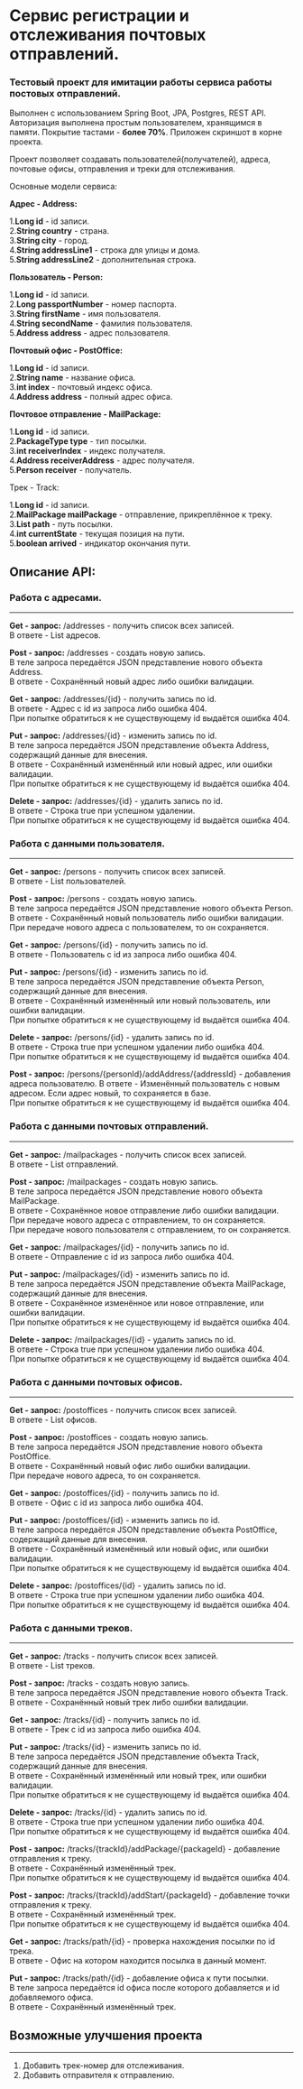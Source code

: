 # Сервис регистрации и отслеживания почтовых отправлений.

### Тестовый проект для имитации работы сервиса работы постовых отправлений.

Выполнен с использованием Spring Boot, JPA, Postgres, REST API.
Авторизация выполнена простым пользователем, хранящимся в памяти.
Покрытие тастами - **более 70%**. Приложен скриншот в корне проекта.

Проект позволяет создавать пользователей(получателей), адреса, почтовые офисы, отправления и треки для отслеживания.

Основные модели сервиса:

**Адрес - Address:**

1.**Long id** - id записи.  
2.**String country** - страна.  
3.**String city** - город.  
4.**String addressLine1** - строка для улицы и дома.  
5.**String addressLine2** - дополнительная строка.  

**Пользователь - Person:**

1.**Long id** - id записи.  
2.**Long passportNumber** - номер паспорта.  
3.**String firstName** - имя пользователя.  
4.**String secondName** - фамилия пользователя.  
5.**Address address** - адрес пользователя.  

**Почтовый офис - PostOffice:**

1.**Long id** - id записи.  
2.**String name** - название офиса.  
3.**int index** - почтовый индекс офиса.  
4.**Address address** - полный адрес офиса.  

**Почтовое отправление - MailPackage:**

1.**Long id** - id записи.  
2.**PackageType type** - тип посылки.  
3.**int receiverIndex** - индекс получателя.  
4.**Address receiverAddress** - адрес получателя.  
5.**Person receiver** - получатель.

Трек - Track:

1.**Long id** - id записи.  
2.**MailPackage mailPackage** - отправление, прикреплённое к треку.  
3.**List<PostOffice> path** - путь посылки.  
4.**int currentState** - текущая позиция на пути.  
5.**boolean arrived** - индикатор окончания пути.  


## Описание API:

### Работа с адресами.
___
**Get - запрос:** /addresses - получить список всех записей.  
В ответе - List адресов.  

**Post - запрос:** /addresses - создать новую запись.  
В теле запроса передаётся JSON представление нового объекта Address.  
В ответе - Сохранённый новый адрес либо ошибки валидации.  

**Get - запрос:** /addresses/{id} - получить запись по id.  
В ответе - Адрес с id из запроса либо ошибка 404.  
При попытке обратиться к не существующему id выдаётся ошибка 404.  

**Put - запрос:** /addresses/{id} - изменить запись по id.  
В теле запроса передаётся JSON представление объекта Address, содержащий данные для внесения.  
В ответе - Сохранённый изменённый или новый адрес, или ошибки валидации.  
При попытке обратиться к не существующему id выдаётся ошибка 404.  

**Delete - запрос:** /addresses/{id} - удалить запись по id.  
В ответе - Строка true при успешном удалении.  
При попытке обратиться к не существующему id выдаётся ошибка 404.  

### Работа с данными пользователя.
___
**Get - запрос:** /persons - получить список всех записей.  
В ответе - List пользователей.  

**Post - запрос:** /persons - создать новую запись.  
В теле запроса передаётся JSON представление нового объекта Person.  
В ответе - Сохранённый новый пользователь либо ошибки валидации.  
При передаче нового адреса с пользователем, то он сохраняется.  

**Get - запрос:** /persons/{id} - получить запись по id.  
В ответе - Пользователь с id из запроса либо ошибка 404.  

**Put - запрос:** /persons/{id} - изменить запись по id.  
В теле запроса передаётся JSON представление объекта Person, содержащий данные для внесения.  
В ответе - Сохранённый изменённый или новый пользователь, или ошибки валидации.  
При попытке обратиться к не существующему id выдаётся ошибка 404.  

**Delete - запрос:** /persons/{id} - удалить запись по id.  
В ответе - Строка true при успешном удалении либо ошибка 404.  
При попытке обратиться к не существующему id выдаётся ошибка 404.  

**Post - запрос:** /persons/{personId}/addAddress/{addressId} - добавления адреса пользователю. 
В ответе - Изменённый пользователь с новым адресом. Если адрес новый, то сохраняется в базе.  
При попытке обратиться к не существующему id выдаётся ошибка 404.  

### Работа с данными почтовых отправлений.
___
**Get - запрос:** /mailpackages - получить список всех записей.  
В ответе - List отправлений.  

**Post - запрос:** /mailpackages - создать новую запись.  
В теле запроса передаётся JSON представление нового объекта MailPackage.  
В ответе - Сохранённое новое отправление либо ошибки валидации.  
При передаче нового адреса с отправлением, то он сохраняется.  
При передаче нового пользователя с отправлением, то он сохраняется.  

**Get - запрос:** /mailpackages/{id} - получить запись по id.  
В ответе - Отправление с id из запроса либо ошибка 404.  

**Put - запрос:** /mailpackages/{id} - изменить запись по id.  
В теле запроса передаётся JSON представление объекта MailPackage, содержащий данные для внесения.  
В ответе - Сохранённое изменённое или новое отправление, или ошибки валидации.  
При попытке обратиться к не существующему id выдаётся ошибка 404.  

**Delete - запрос:** /mailpackages/{id} - удалить запись по id.  
В ответе - Строка true при успешном удалении либо ошибка 404.  
При попытке обратиться к не существующему id выдаётся ошибка 404.  

### Работа с данными почтовых офисов.
___
**Get - запрос:** /postoffices - получить список всех записей.  
В ответе - List офисов.  

**Post - запрос:** /postoffices - создать новую запись.  
В теле запроса передаётся JSON представление нового объекта PostOffice.  
В ответе - Сохранённый новый офис либо ошибки валидации.  
При передаче нового адреса, то он сохраняется.  

**Get - запрос:** /postoffices/{id} - получить запись по id.  
В ответе - Офис с id из запроса либо ошибка 404.  

**Put - запрос:** /postoffices/{id} - изменить запись по id.  
В теле запроса передаётся JSON представление объекта PostOffice, содержащий данные для внесения.  
В ответе - Сохранённый изменённый или новый офис, или ошибки валидации.  
При попытке обратиться к не существующему id выдаётся ошибка 404.  

**Delete - запрос:** /postoffices/{id} - удалить запись по id.  
В ответе - Строка true при успешном удалении либо ошибка 404.  
При попытке обратиться к не существующему id выдаётся ошибка 404.  

### Работа с данными треков.
___
**Get - запрос:** /tracks - получить список всех записей.  
В ответе - List треков.  

**Post - запрос:** /tracks - создать новую запись.  
В теле запроса передаётся JSON представление нового объекта Track.  
В ответе - Сохранённый новый трек либо ошибки валидации.  

**Get - запрос:** /tracks/{id} - получить запись по id.  
В ответе - Трек с id из запроса либо ошибка 404.  

**Put - запрос:** /tracks/{id} - изменить запись по id.  
В теле запроса передаётся JSON представление объекта Track, содержащий данные для внесения.  
В ответе - Сохранённый изменённый или новый трек, или ошибки валидации.  
При попытке обратиться к не существующему id выдаётся ошибка 404.  

**Delete - запрос:** /tracks/{id} - удалить запись по id.  
В ответе - Строка true при успешном удалении либо ошибка 404.  
При попытке обратиться к не существующему id выдаётся ошибка 404.  

**Post - запрос:** /tracks/{trackId}/addPackage/{packageId} - добавление отправления к треку.  
В ответе - Сохранённый изменённый трек.  
При попытке обратиться к не существующему id выдаётся ошибка 404.  

**Post - запрос:** /tracks/{trackId}/addStart/{packageId} - добавление точки отправления к треку.  
В ответе - Сохранённый изменённый трек.  
При попытке обратиться к не существующему id выдаётся ошибка 404.  

**Get - запрос:** /tracks/path/{id} - проверка нахождения посылки по id трека.  
В ответе - Офис на котором находится посылка в данный момент.  

**Put - запрос:** /tracks/path/{id} - добавление офиса к пути посылки.  
В теле запроса передаётся id офиса после которого добавляется и id добавляемого офиса.  
В ответе - Сохранённый изменённый трек.  

## Возможные улучшения проекта
___

1. Добавить трек-номер для отслеживания.  
2. Добавить отправителя к отправлению.